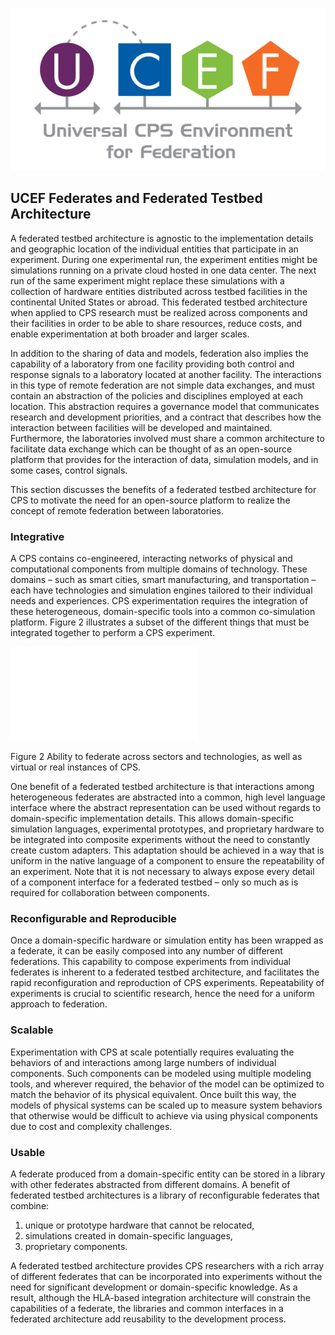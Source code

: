 ![UCEF logo](ucef_final.jpg)

## UCEF Federates and Federated Testbed Architecture
A federated testbed architecture is agnostic to the implementation details and geographic location of the individual entities that participate in an experiment. During one experimental run, the experiment entities might be simulations running on a private cloud hosted in one data center. The next run of the same experiment might replace these simulations with a collection of hardware entities distributed across testbed facilities in the continental United States or abroad. This federated testbed architecture when applied to CPS research must be realized across components and their facilities in order to be able to share resources, reduce costs, and enable experimentation at both broader and larger scales.
 
In addition to the sharing of data and models, federation also implies the capability of a laboratory from one facility providing both control and response signals to a laboratory located at another facility. The interactions in this type of remote federation are not simple data exchanges, and must contain an abstraction of the policies and disciplines employed at each location. This abstraction requires a governance model that communicates research and development priorities, and a contract that describes how the interaction between facilities will be developed and maintained. Furthermore, the laboratories involved must share a common architecture to facilitate data exchange which can be thought of as an open-source platform that provides for the interaction of data, simulation models, and in some cases, control signals.

This section discusses the benefits of a federated testbed architecture for CPS to motivate the need for an open-source platform to realize the concept of remote federation between laboratories.

### Integrative

A CPS contains co-engineered, interacting networks of physical and computational components from multiple domains of technology. These domains – such as smart cities, smart manufacturing, and transportation – each have technologies and simulation engines tailored to their individual needs and experiences. CPS experimentation requires the integration of these heterogeneous, domain-specific tools into a common co-simulation platform. Figure 2 illustrates a subset of the different things that must be integrated together to perform a CPS experiment.

![UCEF federation](federation.pdf)

Figure 2 Ability to federate across sectors and technologies, as well as virtual or real instances of CPS.

One benefit of a federated testbed architecture is that interactions among heterogeneous federates are abstracted into a common, high level language interface where the abstract representation can be used without regards to domain-specific implementation details. This allows domain-specific simulation languages, experimental prototypes, and proprietary hardware to be integrated into composite experiments without the need to constantly create custom adapters. This adaptation should be achieved in a way that is uniform in the native language of a component to ensure the repeatability of an experiment. Note that it is not necessary to always expose every detail of a component interface for a federated testbed – only so much as is required for collaboration between components.

### Reconfigurable and Reproducible

Once a domain-specific hardware or simulation entity has been wrapped as a federate, it can be easily composed into any number of different federations. This capability to compose experiments from individual federates is inherent to a federated testbed architecture, and facilitates the rapid reconfiguration and reproduction of CPS experiments. Repeatability of experiments is crucial to scientific research, hence the need for a uniform approach to federation.

### Scalable

Experimentation with CPS at scale potentially requires evaluating the behaviors of and interactions among large numbers of individual components. Such components can be modeled using multiple modeling tools, and  wherever required, the behavior of the model can be optimized to match the behavior of its physical equivalent. Once built this way, the models of physical systems can be scaled up to measure system behaviors that otherwise would be difficult to achieve via using physical components due to cost and complexity challenges.

### Usable

A federate produced from a domain-specific entity can be stored in a library with other federates abstracted from different domains. A benefit of federated testbed architectures is a library of reconfigurable federates that combine:

1.	unique or prototype hardware that cannot be relocated,
2.	simulations created in domain-specific languages,
3.	proprietary components.

A federated testbed architecture provides CPS researchers with a rich array of different federates that can be incorporated into experiments without the need for significant development or domain-specific knowledge. As a result, although the HLA-based integration architecture  will constrain the capabilities of a federate, the libraries and common interfaces in a federated architecture add reusability to the development process.
